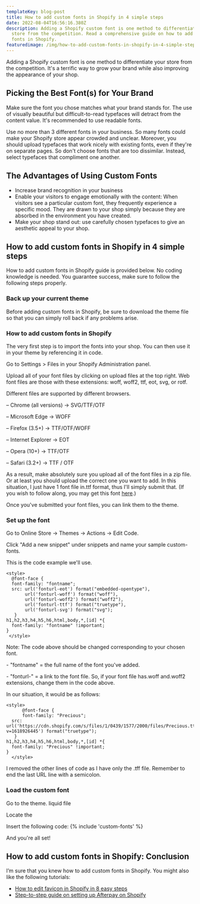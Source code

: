 ```yaml
---
templateKey: blog-post
title: How to add custom fonts in Shopify in 4 simple steps
date: 2022-08-04T16:56:16.380Z
description: Adding a Shopify custom font is one method to differentiate your
  store from the competition. Read a comprehensive guide on how to add custom
  fonts in Shopify.
featuredimage: /img/how-to-add-custom-fonts-in-shopify-in-4-simple-steps.png
---
```

<!--StartFragment-->

Adding a Shopify custom font is one method to differentiate your store from the competition. It's a terrific way to grow your brand while also improving the appearance of your shop.

## Picking the Best Font(s) for Your Brand

Make sure the font you chose matches what your brand stands for. The use of visually beautiful but difficult-to-read typefaces will detract from the content value. It's recommended to use readable fonts.

Use no more than 3 different fonts in your business. So many fonts could make your Shopify store appear crowded and unclear. Moreover, you should upload typefaces that work nicely with existing fonts, even if they're on separate pages. So don't choose fonts that are too dissimilar. Instead, select typefaces that compliment one another.

## The Advantages of Using Custom Fonts

* Increase brand recognition in your business
* Enable your visitors to engage emotionally with the content: When visitors see a particular custom font, they frequently experience a specific mood. They are drawn to your shop simply because they are absorbed in the environment you have created.
* Make your shop stand out: use carefully chosen typefaces to give an aesthetic appeal to your shop.

## How to add custom fonts in Shopify in 4 simple steps

How to add custom fonts in Shopify guide is provided below. No coding knowledge is needed. You guarantee success, make sure to follow the following steps properly.

### Back up your current theme

Before adding custom fonts in Shopify, be sure to download the theme file so that you can simply roll back if any problems arise.

### How to add custom fonts in Shopify

The very first step is to import the fonts into your shop. You can then use it in your theme by referencing it in code.

Go to Settings > Files in your Shopify Administration panel.

Upload all of your font files by clicking on upload files at the top right. Web font files are those with these extensions: woff, woff2, ttf, eot, svg, or rotf.

Different files are supported by different browsers. 

– Chrome (all versions) → SVG/TTF/OTF

– Microsoft Edge → WOFF

– Firefox (3.5+) → TTF/OTF/WOFF

– Internet Explorer → EOT

– Opera (10+) → TTF/OTF

– Safari (3.2+) → TTF / OTF

As a result, make absolutely sure you upload all of the font files in a zip file. Or at least you should upload the correct one you want to add. In this situation, I just have 1 font file in.ttf format, thus I'll simply submit that. (If you wish to follow along, you may get this font [here](https://www.1001fonts.com/precious-font.html?source=ezfycode).)

Once you've submitted your font files, you can link them to the theme.

### Set up the font

Go to Online Store -> Themes -> Actions -> Edit Code.

Click "Add a new snippet" under snippets and name your sample custom-fonts.

This is the code example we'll use.

```
<style>
  @font-face {
  font-family: "fontname";
  src: url('fonturl-eot') format("embedded-opentype"),
       url('fonturl-woff') format("woff"),
       url('fonturl-woff2') format("woff2"),
       url('fonturl-ttf') format("truetype"),
       url('fonturl-svg') format("svg");
   }
h1,h2,h3,h4,h5,h6,html,body,*,[id] *{
  font-family: "fontname" !important;
}
 </style>

```

Note: The code above should be changed corresponding to your chosen font.

\- "fontname" = the full name of the font you've added.

\- "fonturl-" = a link to the font file. So, if your font file has.woff and.woff2 extensions, change them in the code above.

In our situation, it would be as follows:

```
<style>
      @font-face {
      font-family: "Precious";
  src: url('https://cdn.shopify.com/s/files/1/0439/1577/2000/files/Precious.ttf?v=1618926445') format("truetype");
   }
h1,h2,h3,h4,h5,h6,html,body,*,[id] *{
  font-family: "Precious" !important;
}
  </style>

```



I removed the other lines of code as I have only the .tff file. Remember to end the last URL line with a semicolon.

### Load the custom font

Go to the theme. liquid file

Locate the </body>

Insert the following code: {% include 'custom-fonts' %}

And you're all set!

## How to add custom fonts in Shopify: Conclusion

I’m sure that you knew how to add custom fonts in Shopify. You might also like the following tutorials:

* [How to edit favicon in Shopify in 8 easy steps](https://vedabuilder.com/blog/2022-07-15-how-to-edit-favicon-shopify-in-8-easy-steps/)
* [Step-to-step guide on setting up Afterpay on Shopify](https://vedabuilder.com/blog/2022-07-05-step-to-step-guide-on-set-up-afterpay-shopify/)



<!--EndFragment-->